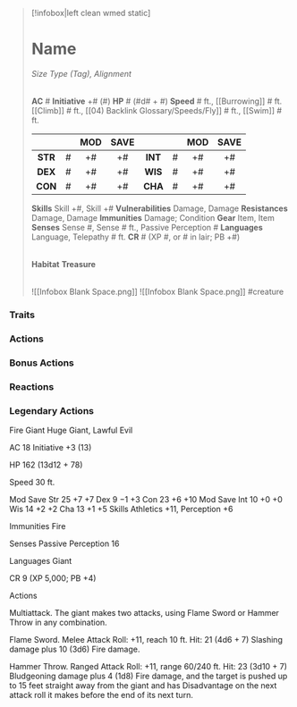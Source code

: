 > [!infobox|left clean wmed static]
> # Name
> *Size Type (Tag), Alignment*
> 
> | |
> | - |
> **AC** # **Initiative** +# (#)
> **HP** # (#d# + #)
> **Speed** # ft., [[Burrowing]] # ft. [[Climb]] # ft., [[04) Backlink Glossary/Speeds/Fly]] # ft., [[Swim]] # ft.
> 
> | | | MOD | SAVE | | | MOD | SAVE |
> | :-: | :-: | :-: | :-: | :-: | :-: | :-: | :-: |
> | **STR** | # | +# | +# | **INT** | # | +# | +# | 
> | **DEX** | # | +# | +# | **WIS** | # | +# | +# |
> | **CON** | # | +# | +# | **CHA** | # | +# | +# |
> **Skills** Skill +#, Skill +#
> **Vulnerabilities** Damage, Damage
> **Resistances** Damage, Damage
> **Immunities** Damage; Condition
> **Gear** Item, Item
> **Senses** Sense #, Sense # ft., Passive Perception #
> **Languages** Language, Telepathy # ft.
> **CR** # (XP #, or # in lair; PB +#)
>
> | |
> | - |
> **Habitat**
> **Treasure**
> 
> | |
> | - |
> ![[Infobox Blank Space.png]]
> ![[Infobox Blank Space.png]]
> #creature 


### Traits
### Actions
### Bonus Actions
### Reactions
### Legendary Actions
Fire Giant
Huge Giant, Lawful Evil

AC 18 Initiative +3 (13)

HP 162 (13d12 + 78)

Speed 30 ft.

Mod	Save
Str	25	+7	+7
Dex	9	−1	+3
Con	23	+6	+10
Mod	Save
Int	10	+0	+0
Wis	14	+2	+2
Cha	13	+1	+5
Skills Athletics +11, Perception +6

Immunities Fire

Senses Passive Perception 16

Languages Giant

CR 9 (XP 5,000; PB +4)

Actions

Multiattack. The giant makes two attacks, using Flame Sword or Hammer Throw in any combination.

Flame Sword. Melee Attack Roll: +11, reach 10 ft. Hit: 21 (4d6 + 7) Slashing damage plus 10 (3d6) Fire damage.

Hammer Throw. Ranged Attack Roll: +11, range 60/240 ft. Hit: 23 (3d10 + 7) Bludgeoning damage plus 4 (1d8) Fire damage, and the target is pushed up to 15 feet straight away from the giant and has Disadvantage on the next attack roll it makes before the end of its next turn.